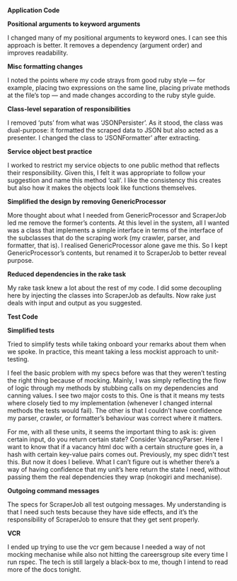 



__Application Code__



__Positional arguments to keyword arguments__

I changed many of my positional arguments to keyword ones. I can see this approach is better. It removes a dependency (argument order) and improves readability.

__Misc formatting changes__

I noted the points where my code strays from good ruby style — for example, placing two expressions on the same line, placing private methods at the file’s top — and made changes according to the ruby style guide.

__Class-level separation of responsibilities__

I removed ‘puts’ from what was ‘JSONPersister’. As it stood, the class was dual-purpose: it formatted the scraped data to JSON but also acted as a presenter. I changed the class to ‘JSONFormatter’ after extracting.

__Service object best practice__

I worked to restrict my service objects to one public method that reflects their responsibility. Given this, I felt it was appropriate to follow your suggestion and name this method ‘call’. I like the consistency this creates but also how it makes the objects look like functions themselves.

__Simplified the design by removing GenericProcessor__

More thought about what I needed from GenericProcessor and ScraperJob led me remove the former’s contents. At this level in the system, all I wanted was a class that implements a simple interface in terms of the interface of the subclasses that do the scraping work (my crawler, parser, and formatter, that is). I realised GenericProcessor alone gave me this. So I kept GenericProcessor’s contents, but renamed it to ScraperJob to better reveal purpose.

__Reduced dependencies in the rake task__

My rake task knew a lot about the rest of my code. I did some decoupling here by injecting the classes into ScraperJob as defaults. Now rake just deals with input and output as you suggested.



__Test Code__


__Simplified tests__

Tried to simplify tests while taking onboard your remarks about them when we spoke. In practice, this meant taking a less mockist approach to unit-testing.

I feel the basic problem with my specs before was that they weren’t testing the right thing because of mocking. Mainly, I was simply reflecting the flow of logic through my methods by stubbing calls on my dependencies and canning values. I see two major costs to this. One is that it means my tests where closely tied to my implementation (whenever I changed internal methods the tests would fail). The other is that I couldn’t have confidence my parser, crawler, or formatter’s behaviour was correct where it matters.

For me, with all these units, it seems the important thing to ask is: given certain input, do you return  certain state? Consider VacancyParser. Here I want to know that if a vacancy html doc with a certain structure goes in, a hash with certain key-value pairs comes out. Previously, my spec didn’t test this. But now it does I believe. What I can’t figure out is whether there’s a way of having confidence that
my unit’s here return the state I need, without passing them the real dependencies they wrap (nokogiri and mechanise).

__Outgoing command messages__

The specs for ScraperJob all test outgoing messages. My understanding is that I need such tests because they have side effects, and it’s the responsibility of ScraperJob to ensure that they get
sent properly.

__VCR__

I ended up trying to use the vcr gem because I needed a way of not mocking mechanise while also not hitting the careersgroup site every time I run rspec. The tech is still largely a black-box to me, though I intend to read more of the docs tonight.
